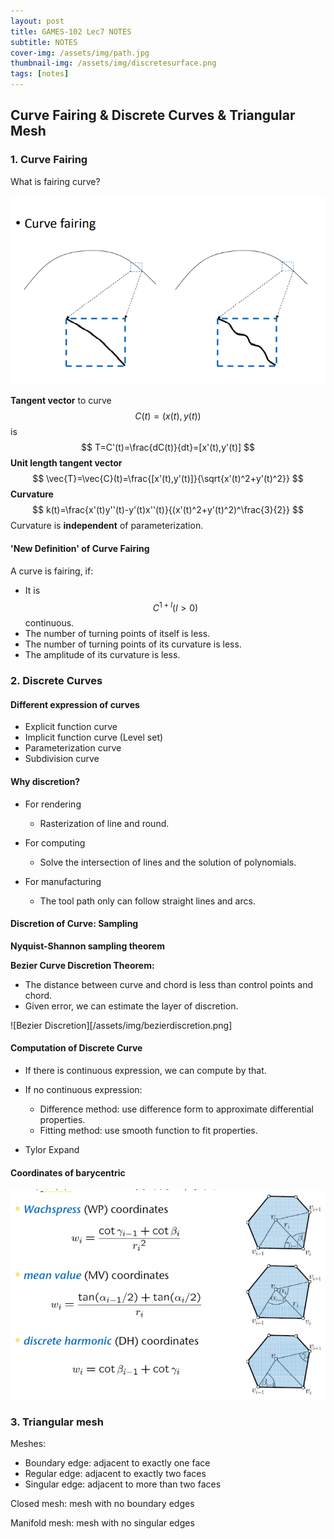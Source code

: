 ```yaml
---
layout: post
title: GAMES-102 Lec7 NOTES
subtitle: NOTES
cover-img: /assets/img/path.jpg
thumbnail-img: /assets/img/discretesurface.png
tags: [notes]
---
```


## Curve Fairing & Discrete Curves & Triangular Mesh

 ### 1. Curve Fairing

What is fairing curve?

![Curve fairing](/assets/img/curvefairing.png)

**Tangent vector** to curve $$C(t)=(x(t),y(t))$$ is
$$
T=C'(t)=\frac{dC(t)}{dt}=[x'(t),y'(t)]
$$
**Unit length tangent vector**
$$
\vec{T}=\vec{C}(t)=\frac{[x'(t),y'(t)]}{\sqrt{x'(t)^2+y'(t)^2}}
$$
**Curvature**
$$
k(t)=\frac{x'(t)y''(t)-y'(t)x''(t)}{(x'(t)^2+y'(t)^2)^\frac{3}{2}}
$$
Curvature is **independent** of parameterization.

#### 'New Definition' of Curve Fairing

A curve is fairing, if:

* It is $$C^{1+l}(l>0)$$ continuous.
* The number of turning points of itself is less.
* The number of turning points of its curvature is less.
* The amplitude of its curvature is less.

### 2. Discrete Curves

#### Different expression of curves

* Explicit function curve
* Implicit function curve (Level set)
* Parameterization curve
* Subdivision curve

#### Why discretion?

* For rendering
  * Rasterization of line and round.
* For computing
  * Solve the intersection of lines and the solution of polynomials.

* For manufacturing
  * The tool path only can follow straight lines and arcs.

#### Discretion of Curve: Sampling

**Nyquist-Shannon sampling theorem**

**Bezier Curve Discretion Theorem:**

* The distance between curve and chord is less than control points and chord.
* Given error, we can estimate the layer of discretion.

![Bezier Discretion][/assets/img/bezierdiscretion.png]

#### Computation of Discrete Curve

* If there is continuous expression, we can compute by that.
* If no continuous expression:
  * Difference method: use difference form to approximate differential properties.
  * Fitting method: use smooth function to fit properties.

* Tylor Expand

#### Coordinates of  barycentric

![](/assets/img/corofbc.png)

### 3. Triangular mesh

Meshes:

* Boundary edge: adjacent to exactly one face
* Regular edge: adjacent to exactly two faces
* Singular edge: adjacent to more than two faces

Closed mesh: mesh with no boundary edges

Manifold mesh: mesh with no singular edges